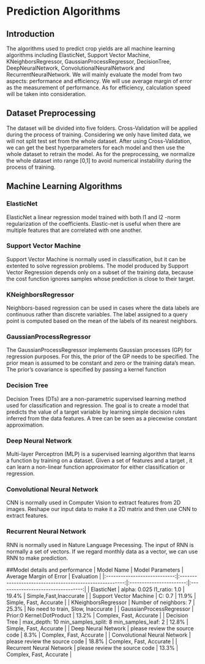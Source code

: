# Prediction Algorithms

## Introduction

The algorithms used to predict crop yields are all machine learning algorithms including ElasticNet, Support Vector
Machine, KNeighborsRegressor, GaussianProcessRegressor, DecisionTree, DeepNeuralNetwork, ConvolutionalNeuralNetwork and RecurrentNeuralNetwork. We will mainly evaluate the
model from two aspects: performance and efficiency. We will use average margin of error as the measurement of
performance. As for efficiency, calculation speed will be taken into consideration.

## Dataset Preprocessing

The dataset will be divided into five folders. Cross-Validation will be applied during the process of training.
Considering we only have limited data, we will not split test set from the whole dataset. After using Cross-Validation,
we can get the best hyperparameters for each model and then use the whole dataset to retrain the model. As for the
preprocessing, we normalize the whole dataset into range [0,1] to avoid numerical instability during the process of
training.

## Machine Learning Algorithms

### ElasticNet

ElasticNet a linear regression model trained with both l1 and l2 -norm regularization of the coefficients. Elastic-net
is useful when there are multiple features that are correlated with one another.

### Support Vector Machine

Support Vector Machine is normally used in classification, but it can be extented to solve regression problems. The
model produced by Support Vector Regression depends only on a subset of the training data, because the cost function
ignores samples whose prediction is close to their target.

### KNeighborsRegressor

Neighbors-based regression can be used in cases where the data labels are continuous rather than discrete variables. The
label assigned to a query point is computed based on the mean of the labels of its nearest neighbors.

### GaussianProcessRegressor

The GaussianProcessRegressor implements Gaussian processes (GP) for regression purposes. For this, the prior of the GP
needs to be specified. The prior mean is assumed to be constant and zero or the training data’s mean. The prior’s
covariance is specified by passing a kernel function

### Decision Tree

Decision Trees (DTs) are a non-parametric supervised learning method used for classification and regression. The goal is
to create a model that predicts the value of a target variable by learning simple decision rules inferred from the data
features. A tree can be seen as a piecewise constant approximation.

### Deep Neural Network

Multi-layer Perceptron (MLP) is a supervised learning algorithm that learns a function by training on a dataset. Given a
set of features and a target , it can learn a non-linear function approximator for either classification or regression.

### Convolutional Neural Network

CNN is normally used in Computer Vision to extract features from 2D images. Reshape our input data to 
make it a 2D matrix and then use CNN to extract features.

### Recurrent Neural Network

RNN is normally used in Nature Language Precessing. The input of RNN is normally a set of vectors. If we regard 
monthly data as a vector, we can use RNN to make prediction.

##Model details and performance
|          Model Name          |                    Model Parameters                     | Average Margin of Error |             Evaluation             |
|:----------------------------:|:-------------------------------------------------------:|:-----------------------:|:----------------------------------:|
|          ElasticNet          |               alpha: 0.025 l1_ratio: 1.0                |          19.4%          |       Simple,Fast,Inaccurate       |
|    Support Vector Machine    |                         C: 0.7                          |          11.9%          |       Simple, Fast, Accurate       |
|     KNeighborsRegressor      |                 Number of neighbors: 7                  |          25.3%          | No need to train, Slow, Inaccurate |
|   GaussianProcessRegressor   |                Prior:0 Kernel:DotProduct                |          13.2%          |      Complex, Fast, Accurate       |
|        Decision Tree         | max_depth: 10 min_samples_split: 8  min_samples_leaf: 2 |          12.8%          |       Simple, Fast, Accurate       |
|     Deep Neural Network      |              please review the source code              |          8.3%           |      Complex, Fast, Accurate       |
| Convolutional Neural Network |              please review the source code              |          18.8%          |      Complex, Fast, Accurate       |
|   Recurrent Neural Network   |              please review the source code              |          13.3%          |      Complex, Fast, Accurate       |
